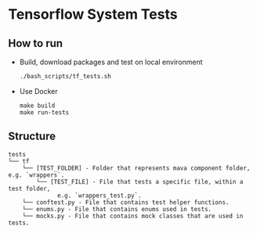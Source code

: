 # Tensorflow System Tests
## How to run
- Build, download packages and test on local environment
    ```bash
    ./bash_scripts/tf_tests.sh
    ```
- Use Docker
    ```
    make build
    make run-tests
    ```
## Structure
```
tests
└── tf
    └── [TEST_FOLDER] - Folder that represents mava component folder, e.g. `wrappers`.
        └── [TEST_FILE] - File that tests a specific file, within a test folder,
              e.g. `wrappers_test.py`.
    └── conftest.py - File that contains test helper functions.
    └── enums.py - File that contains enums used in tests.
    └── mocks.py - File that contains mock classes that are used in tests.
```

